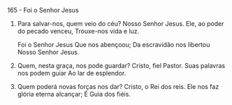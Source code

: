 165 - Foi o Senhor Jesus

1. Para salvar-nos, quem veio do céu?
   Nosso Senhor Jesus.
   Ele, ao poder do pecado venceu,
   Trouxe-nos vida e luz.

   Foi o Senhor Jesus
   Que nos abençoou;
   Da escravidão nos libertou
   Nosso Senhor Jesus.

2. Quem, nesta graça, nos pode guardar?
   Cristo, fiel Pastor.
   Suas palavras nos podem guiar
   Ao lar de esplendor.

3. Quem poderá novas forças nos dar?
   Cristo, o Rei dos reis.
   Ele nos faz glória eterna alcançar;
   É Guia dos fiéis.
